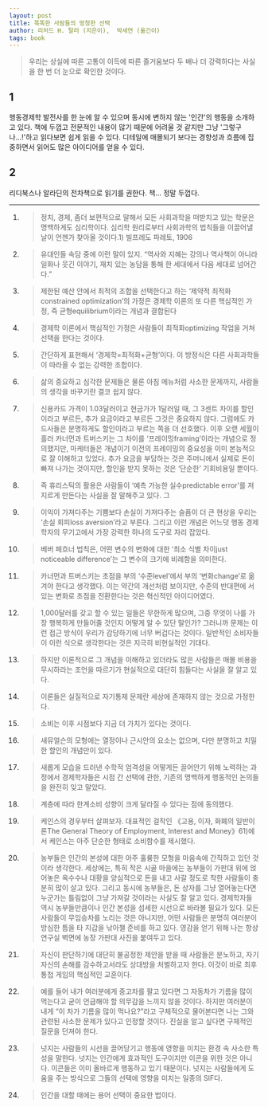 ```yaml
---
layout: post
title: 똑똑한 사람들의 멍청한 선택
author: 리처드 H. 탈러 (지은이),  박세연 (옮긴이)
tags: book
---
```


> 우리는 상실에 따른 고통이 이득에 따른 즐거움보다 두 배나 더 강력하다는 사실을 한 번 더 눈으로 확인한 것이다. 

## 1
행동경제학 발전사를 한 눈에 알 수 있으며 동시에 변하지 않는 '인간'의 행동을 소개하고 있다. 책에 두껍고 전문적인 내용이 많기 때문에 어려울 것 같지만 그냥 '그렇구나...!'하고 읽다보면 쉽게 읽을 수 있다. 디테일에 매몰되기 보다는 경향성과 흐름에 집중하면서 읽어도 많은 아이디어를 얻을 수 있다.

## 2
리디북스나 알라딘의 전차책으로 읽기를 권한다. 책... 정말 두껍다.


----

1. > 정치, 경제, 좀더 보편적으로 말해서 모든 사회과학을 떠받치고 있는 학문은 명백하게도 심리학이다. 심리학 원리로부터 사회과학의 법칙들을 이끌어낼 날이 언젠가 찾아올 것이다.1) 빌프레도 파레토, 1906

2. > 유대인들 속담 중에 이런 말이 있지. “역사와 지혜는 강의나 역사책이 아니라 일화나 웃긴 이야기, 재치 있는 농담을 통해 한 세대에서 다음 세대로 넘어간다.” 

3. > 제한된 예산 안에서 최적의 조합을 선택한다고 하는 ‘제약적 최적화constrained optimization’의 가정은 경제학 이론의 또 다른 핵심적인 가정, 즉 균형equilibrium이라는 개념과 결합된다 

4. > 경제학 이론에서 핵심적인 가정은 사람들이 최적화optimizing 작업을 거쳐 선택을 한다는 것이다. 

5. > 간단하게 표현해서 ‘경제학=최적화+균형’이다. 이 방정식은 다른 사회과학들이 따라올 수 없는 강력한 조합이다. 

6. > 삶의 중요하고 심각한 문제들은 물론 아침 메뉴처럼 사소한 문제까지, 사람들의 생각을 바꾸기란 결코 쉽지 않다. 

7. > 신용카드 가격이 1.03달러이고 현금가가 1달러일 때, 그 3센트 차이를 할인이라고 부르든, 추가 요금이라고 부르든 그것은 중요하지 않다. 그럼에도 카드사들은 분명하게도 할인이라고 부르는 쪽을 더 선호했다. 이후 오랜 세월이 흘러 카너먼과 트버스키는 그 차이를 ‘프레이밍framing’이라는 개념으로 정의했지만, 마케터들은 개념이기 이전의 프레이밍의 중요성을 이미 본능적으로 잘 이해하고 있었다. 추가 요금을 부담하는 것은 주머니에서 실제로 돈이 빠져 나가는 것이지만, 할인을 받지 못하는 것은 ‘단순한’ 기회비용일 뿐이다. 

8. > 즉 휴리스틱의 활용은 사람들이 ‘예측 가능한 실수predictable error’를 저지르게 만든다는 사실을 잘 말해주고 있다. 그 

9. > 이익이 가져다주는 기쁨보다 손실이 가져다주는 슬픔이 더 큰 현상을 우리는 ‘손실 회피loss aversion’라고 부른다. 그리고 이런 개념은 어느덧 행동 경제학자의 무기고에서 가장 강력한 하나의 도구로 자리 잡았다. 

10. > 베버 페흐너 법칙은, 어떤 변수의 변화에 대한 ‘최소 식별 차이just noticeable difference’는 그 변수의 크기에 비례함을 의미한다. 

11. > 카너먼과 트버스키는 초점을 부의 ‘수준level’에서 부의 ‘변화change’로 옮겨야 한다고 생각했다. 이는 약간의 개선처럼 보이지만, 수준의 반대편에 서 있는 변화로 초점을 전환한다는 것은 혁신적인 아이디어였다. 

12. > 1,000달러를 갖고 할 수 있는 일들은 무한하게 많으며, 그중 무엇이 나를 가장 행복하게 만들어줄 것인지 어떻게 알 수 있단 말인가? 그러니까 문제는 이런 접근 방식이 우리가 감당하기에 너무 버겁다는 것이다. 일반적인 소비자들이 이런 식으로 생각한다는 것은 지극히 비현실적인 기대다. 

13. > 하지만 이론적으로 그 개념을 이해하고 있더라도 많은 사람들은 매몰 비용을 무시하라는 조언을 따르기가 현실적으로 대단히 힘들다는 사실을 잘 알고 있다. 

14. > 이론들은 실질적으로 자기통제 문제란 세상에 존재하지 않는 것으로 가정한다. 

15. > 소비는 이후 시점보다 지금 더 가치가 있다는 것이다. 

16. > 새뮤얼슨의 모형에는 열정이나 근시안의 요소는 없으며, 다만 분명하고 치밀한 할인의 개념만이 있다. 

17. > 새롭게 모습을 드러낸 수학적 엄격성을 어떻게든 끌어안기 위해 노력하는 과정에서 경제학자들은 시점 간 선택에 관한, 기존의 명백하게 행동적인 논의들을 완전히 잊고 말았다. 

18. > 계층에 따라 한계소비 성향이 크게 달라질 수 있다는 점에 동의했다. 

19. > 케인스의 경우부터 살펴보자. 대표적인 걸작인 《고용, 이자, 화폐의 일반이론The General Theory of Employment, Interest and Money》61)에서 케인스는 아주 단순한 형태로 소비함수를 제시했다. 

20. > 농부들은 인간의 본성에 대한 아주 훌륭한 모형을 마음속에 간직하고 있던 것이라 생각한다. 세상에는, 특히 작은 시골 마을에는 농부들이 가판대 위에 얹어놓은 옥수수나 대황을 양심적으로 돈을 내고 사갈 정도로 착한 사람들이 충분히 많이 살고 있다. 그리고 동시에 농부들은, 돈 상자를 그냥 열어놓는다면 누군가는 틀림없이 그냥 가져갈 것이라는 사실도 잘 알고 있다. 경제학자들 역시 농부들만큼이나 인간 본성을 섬세한 시선으로 바라볼 필요가 있다. 모든 사람들이 무임승차를 노리는 것은 아니지만, 어떤 사람들은 분명히 여러분이 방심한 틈을 타 지갑을 낚아챌 준비를 하고 있다. 영감을 얻기 위해 나는 항상 연구실 벽면에 농장 가판대 사진을 붙여두고 있다. 

21. > 자신이 판단하기에 대단히 불공정한 제안을 받을 때 사람들은 분노하고, 자기 자신의 손해를 감수하고서라도 상대방을 처벌하고자 한다. 이것이 바로 최후통첩 게임의 핵심적인 교훈이다. 

22. > 예를 들어 내가 여러분에게 중고차를 팔고 있다면 그 자동차가 기름을 많이 먹는다고 굳이 언급해야 할 의무감을 느끼지 않을 것이다. 하지만 여러분이 내게 “이 차가 기름을 많이 먹나요?”라고 구체적으로 물어본다면 나는 그와 관련된 사소한 문제가 있다고 인정할 것이다. 진실을 알고 싶다면 구체적인 질문을 던져야 한다. 

23. > 넛지는 사람들의 시선을 끌어당기고 행동에 영향을 미치는 환경 속 사소한 특성을 말한다. 넛지는 인간에게 효과적인 도구이지만 이콘을 위한 것은 아니다. 이콘들은 이미 올바르게 행동하고 있기 때문이다. 넛지는 사람들에게 도움을 주는 방식으로 그들의 선택에 영향을 미치는 일종의 SIF다. 

24. > 인간을 대할 때에는 용어 선택이 중요한 법이다. 


